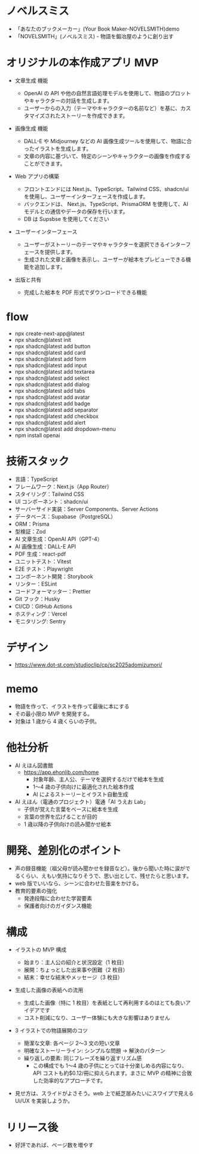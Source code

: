 # ノベルスミス

- 「あなたのブックメーカー」(Your Book Maker-NOVELSMITH)demo
- 「NOVELSMITH」(ノベルスミス) - 物語を鍛冶屋のように創り出す

# オリジナルの本作成アプリ MVP

- 文章生成 機能

  - OpenAI の API や他の自然言語処理モデルを使用して、物語のプロットやキャラクターの対話を生成します。
  - ユーザーからの入力（テーマやキャラクターの名前など）を基に、カスタマイズされたストーリーを作成できます。

- 画像生成 機能

  - DALL-E や Midjourney などの AI 画像生成ツールを使用して、物語に合ったイラストを生成します。
  - 文章の内容に基づいて、特定のシーンやキャラクターの画像を作成することができます。

- Web アプリの構築

  - フロントエンドには Next.js、TypeScript、Tailwind CSS、shadcn/ui を使用し、ユーザーインターフェースを作成します。
  - バックエンドは、 Next.js、TypeScript、PrismaORM を使用して、AI モデルとの通信やデータの保存を行います。
  - DB は Supsbse を使用してください

- ユーザーインターフェース

  - ユーザーがストーリーのテーマやキャラクターを選択できるインターフェースを提供します。
  - 生成された文章と画像を表示し、ユーザーが絵本をプレビューできる機能を追加します。

- 出版と共有
  - 完成した絵本を PDF 形式でダウンロードできる機能
  <!-- - オンラインで共有できる機能 -->

# flow

- npx create-next-app@latest
- npx shadcn@latest init
- npx shadcn@latest add button
- npx shadcn@latest add card
- npx shadcn@latest add form
- npx shadcn@latest add input
- npx shadcn@latest add textarea
- npx shadcn@latest add select
- npx shadcn@latest add dialog
- npx shadcn@latest add tabs
- npx shadcn@latest add avatar
- npx shadcn@latest add badge
- npx shadcn@latest add separator
- npx shadcn@latest add checkbox
- npx shadcn@latest add alert
- npx shadcn@latest add dropdown-menu
- npm install openai

# 技術スタック

- 言語：TypeScript
- フレームワーク：Next.js（App Router）
- スタイリング：Tailwind CSS
- UI コンポーネント：shadcn/ui
- サーバーサイド実装：Server Components、Server Actions
- データベース：Supabase（PostgreSQL）
- ORM：Prisma
- 型検証：Zod
- AI 文章生成：OpenAI API（GPT-4）
- AI 画像生成：DALL-E API
- PDF 生成：react-pdf
- ユニットテスト：Vitest
- E2E テスト：Playwright
- コンポーネント開発：Storybook
- リンター：ESLint
- コードフォーマッター：Prettier
- Git フック：Husky
- CI/CD：GitHub Actions
- ホスティング：Vercel
- モニタリング: Sentry

# デザイン

- https://www.dot-st.com/studioclip/cp/sc2025adomizumori/

# memo

- 物語を作って、イラストを作って最後に本にする
- その最小限の MVP を開発する。
- 対象は 1 歳から 4 歳くらいの子供。

# 他社分析

- AI えほん図書館
  - https://app.ehonlib.com/home
    - 対象年齢、主人公、テーマを選択するだけで絵本を生成
    - 1〜4 歳の子供向けに最適化された絵本作成
    - AI によるストーリーとイラスト自動生成
- AI えほん（電通のプロジェクト）電通「AI うえお Lab」
  - 子供が覚えた言葉をベースに絵本を生成
  - 言葉の世界を広げることが目的
  - 1 歳以降の子供向けの読み聞かせ絵本

# 開発、差別化のポイント

- 声の録音機能（祖父母が読み聞かせを録音など）。後から聞いた時に涙がでるくらい、えもい気持になりそうで、思い出として、残せたらと思います。
- web 版でいいなら、シーンに合わせた音楽をかける。
- 教育的要素の強化
  - 発達段階に合わせた学習要素
  - 保護者向けのガイダンス機能

# 構成

- イラストの MVP 構成

  - 始まり：主人公の紹介と状況設定（1 枚目）
  - 展開：ちょっとした出来事や困難（2 枚目）
  - 結末：幸せな結末やメッセージ（3 枚目）

- 生成した画像の表紙への流用
  - 生成した画像（特に 1 枚目）を表紙として再利用するのはとても良いアイデアです
  - コスト削減になり、ユーザー体験にも大きな影響はありません
- 3 イラストでの物語展開のコツ

  - 簡潔な文章: 各ページ 2〜3 文の短い文章
  - 明確なストーリーライン: シンプルな問題 → 解決のパターン
  - 繰り返しの要素: 同じフレーズを繰り返すリズム感
    - この構成でも 1〜4 歳の子供にとっては十分楽しめる内容になり、API コストも約$0.12/冊に抑えられます。まさに MVP の精神に合致した効率的なアプローチです。

- 見せ方は、スライドがよさそう。web 上で紙芝居みたいにスワイプで見える Ui/UX を実装しようか。

# リリース後

- 好評であれば、ページ数を増やす

